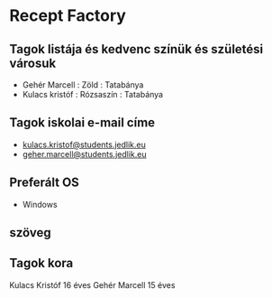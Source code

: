 # Recept Factory

## Tagok listája és kedvenc színük és születési városuk

- Gehér Marcell : Zöld : Tatabánya
- Kulacs kristóf : Rózsaszín : Tatabánya

## Tagok iskolai e-mail címe

- kulacs.kristof@students.jedlik.eu
- geher.marcell@students.jedlik.eu

## Preferált OS

- Windows

## szöveg

## Tagok kora

Kulacs Kristóf 16 éves
Gehér Marcell 15 éves